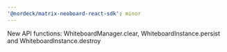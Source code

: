 ```yaml
---
'@nordeck/matrix-neoboard-react-sdk': minor
---
```


New API functions: WhiteboardManager.clear, WhiteboardInstance.persist and WhiteboardInstance.destroy

